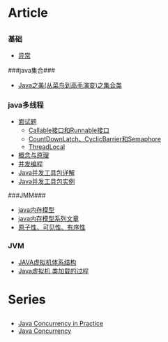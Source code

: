 # Article
##
### 基础 ###
- [异常](http://blog.csdn.net/lxlzhn/article/details/4484872)   
      
###java集合###
- [Java之美(从菜鸟到高手演变)之集合类](http://blog.csdn.net/zhangerqing/article/details/8122075)

### java多线程 ###
- [面试题](http://www.importnew.com/12773.html)    
	* [Callable接口和Runnable接口](http://uule.iteye.com/blog/1488270)
	* [CountDownLatch、CyclicBarrier和Semaphore](http://www.cnblogs.com/dolphin0520/p/3920397.html)
	* [ThreadLocal](http://blog.csdn.net/lufeng20/article/details/24314381)
- [概念与原理](http://blog.csdn.net/joejames/article/details/46832091)
- [并发编程](http://blog.csdn.net/escaflone/article/details/10418651#)
- [Java并发工具包详解](http://blog.csdn.net/defonds/article/details/44021605#t7)
- [Java并发工具包实例](http://www.cnblogs.com/draem0507/p/3824258.html)

###JMM###

- [java内存模型](http://www.cnblogs.com/nexiyi/p/java_memory_model_and_thread.html)
- [java内存模型系列文章](http://ifeve.com/java-memory-model-0/)
- [原子性、可见性、有序性](http://www.cnblogs.com/tonyluis/p/5454713.html)      

### JVM ###

- [JAVA虚拟机体系结构](http://www.cnblogs.com/java-my-life/archive/2012/08/01/2615221.html) 
- [Java虚拟机 类加载的过程](http://blog.csdn.net/xuefeng0707/article/details/9132339)

# Series 
##
- [Java Concurrency in Practice](http://blog.csdn.net/qilixiang012/article/category/2857487)
- [Java Concurrency](http://tutorials.jenkov.com/java-concurrency/read-write-locks.html)




